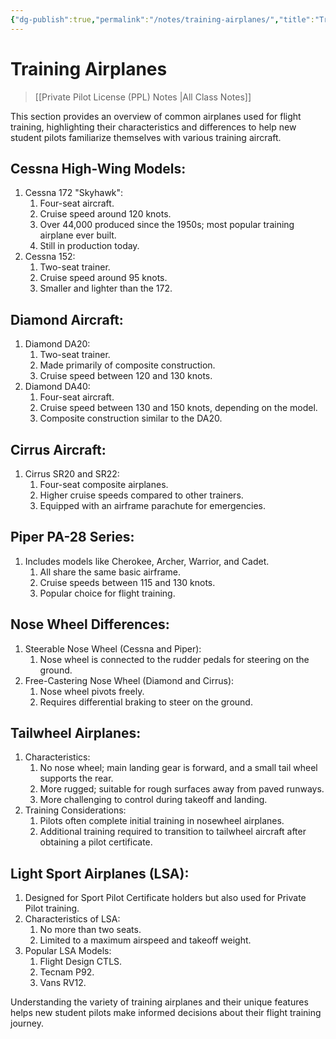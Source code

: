 ```yaml
---
{"dg-publish":true,"permalink":"/notes/training-airplanes/","title":"Training Airplanes","tags":["aviation","classnotes"]}
---
```



# Training Airplanes
> [[Private Pilot License (PPL) Notes \|All Class Notes]]

This section provides an overview of common airplanes used for flight training, highlighting their characteristics and differences to help new student pilots familiarize themselves with various training aircraft.

## Cessna High-Wing Models:
1. Cessna 172 "Skyhawk":
    1. Four-seat aircraft.
    2. Cruise speed around 120 knots.
    3. Over 44,000 produced since the 1950s; most popular training airplane ever built.
    4. Still in production today.
2. Cessna 152:
    1. Two-seat trainer.
    2. Cruise speed around 95 knots.
    3. Smaller and lighter than the 172.

## Diamond Aircraft:

1. Diamond DA20:
    1. Two-seat trainer.
    2. Made primarily of composite construction.
    3. Cruise speed between 120 and 130 knots.
2. Diamond DA40:
    1. Four-seat aircraft.
    2. Cruise speed between 130 and 150 knots, depending on the model.
    3. Composite construction similar to the DA20.

## Cirrus Aircraft:

1. Cirrus SR20 and SR22:
    1. Four-seat composite airplanes.
    2. Higher cruise speeds compared to other trainers.
    3. Equipped with an airframe parachute for emergencies.

## Piper PA-28 Series:

1. Includes models like Cherokee, Archer, Warrior, and Cadet.
    1. All share the same basic airframe.
    2. Cruise speeds between 115 and 130 knots.
    3. Popular choice for flight training.

## Nose Wheel Differences:

1. Steerable Nose Wheel (Cessna and Piper):
    1. Nose wheel is connected to the rudder pedals for steering on the ground.
2. Free-Castering Nose Wheel (Diamond and Cirrus):
    1. Nose wheel pivots freely.
    2. Requires differential braking to steer on the ground.

## Tailwheel Airplanes:

1. Characteristics:
    1. No nose wheel; main landing gear is forward, and a small tail wheel supports the rear.
    2. More rugged; suitable for rough surfaces away from paved runways.
    3. More challenging to control during takeoff and landing.
2. Training Considerations:
    1. Pilots often complete initial training in nosewheel airplanes.
    2. Additional training required to transition to tailwheel aircraft after obtaining a pilot certificate.

## Light Sport Airplanes (LSA):

1. Designed for Sport Pilot Certificate holders but also used for Private Pilot training.
2. Characteristics of LSA:
    1. No more than two seats.
    2. Limited to a maximum airspeed and takeoff weight.
3. Popular LSA Models:
    1. Flight Design CTLS.
    2. Tecnam P92.
    3. Vans RV12.

Understanding the variety of training airplanes and their unique features helps new student pilots make informed decisions about their flight training journey.